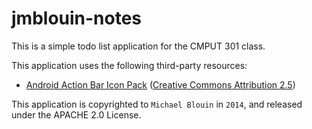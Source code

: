 jmblouin-notes
==============
This is a simple todo list application for the CMPUT 301 class.

This application uses the following third-party resources:
- [Android Action Bar Icon Pack](https://developer.android.com/design/style/iconography.html) ([Creative Commons Attribution 2.5](http://creativecommons.org/licenses/by/2.5/))

This application is copyrighted to `Michael Blouin` in `2014`, and released under the APACHE 2.0 License.
